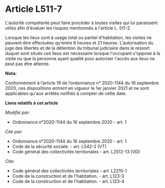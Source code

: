 # Article L511-7

L'autorité compétente peut faire procéder à toutes visites qui lui paraissent utiles afin d'évaluer les risques mentionnés à
l'article L. 511-2.

Lorsque les lieux sont à usage total ou partiel d'habitation, les visites ne peuvent être effectuées qu'entre 6 heures et 21
heures. L'autorisation du juge des libertés et de la détention du tribunal judiciaire dans le ressort duquel sont situés ces
lieux est nécessaire lorsque l'occupant s'oppose à la visite ou que la personne ayant qualité pour autoriser l'accès aux
lieux ne peut pas être atteinte.

**Nota:**

Conformément à l’article 19 de l’ordonnance n° 2020-1144 du 16 septembre 2020, ces dispositions entrent en vigueur le 1er
janvier 2021 et ne sont applicables qu'aux arrêtés notifiés à compter de cette date.

**Liens relatifs à cet article**

_Modifié par_:

  - Ordonnance n°2020-1144 du 16 septembre 2020 - art. 1

_Cité par_:

  - Ordonnance n°2020-1144 du 16 septembre 2020 - art. 1
  - Code de la sécurité sociale. - art. L542-2 (VT)
  - Code général des collectivités territoriales - art. L2512-13 (VD)

_Cite_:

  - Code général des collectivités territoriales - art. L2215-1
  - Code de la construction et de l'habitation. - art. L123-3
  - Code de la construction et de l'habitation. - art. L123-4
